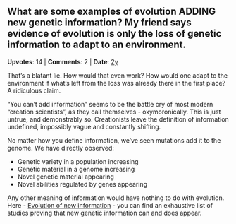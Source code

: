 ## What are some examples of evolution ADDING new genetic information? My friend says evidence of evolution is only the loss of genetic information to adapt to an environment.
    
**Upvotes**: 14 | **Comments**: 2 | **Date**: [2y](https://www.quora.com/What-are-some-examples-of-evolution-ADDING-new-genetic-information-My-friend-says-evidence-of-evolution-is-only-the-loss-of-genetic-information-to-adapt-to-an-environment/answer/Gary-Meaney)

That’s a blatant lie. How would that even work? How would one adapt to the environment if what’s left from the loss was already there in the first place? A ridiculous claim.

“You can’t add information” seems to be the battle cry of most modern “creation scientists”, as they call themselves - oxymoronically. This is just untrue, and demonstrably so. Creationists leave the definition of information undefined, impossibly vague and constantly shifting.

No matter how you define information, we’ve seen mutations add it to the genome. We have directly observed:

*   Genetic variety in a population increasing
*   Genetic material in a genome increasing
*   Novel genetic material appearing
*   Novel abilities regulated by genes appearing

Any other meaning of information would have nothing to do with evolution. Here - [Evolution of new information](https://rationalwiki.org/wiki/Evolution_of_new_information#List_of_studies_showing_increased_genetic_information "rationalwiki.org") - you can find an exhaustive list of studies proving that new genetic information can and does appear.

